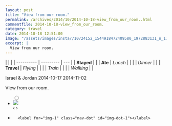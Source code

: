 ```yaml
---
layout: post
title: "View from our room."
permalink: /archives/2014/10/2014-10-18-view_from_our_room..html
commentfile: 2014-10-18-view_from_our_room.
category: travel
date: 2014-10-18 12:51:00
image: "/assets/images/insta//10724152_1544918472409580_1972883131_n_17841774673047535.jpg"
excerpt: |
  View from our room.
---
```


|            |           |
| ---------- | --------- | --- |
| **Stayed** |           |
| **Ate**    | _Lunch_   |     |
|            | _Dinner_  |     |
| **Travel** | _Flying_  |     |
|            | _Train_   |     |
|            | _Walking_ |     |

Israel & Jordan
2014-10-17 2014-11-02

View from our room.

<ul class="slides">
    <input type="radio" name="radio-btn" id="img-1" />
    <li class="slide-container">
        <div class="slide">
          <a href="/assets/images/insta//10724152_1544918472409580_1972883131_n_17841774673047535.jpg"><img src="/assets/images/insta//10724152_1544918472409580_1972883131_n_17841774673047535.jpg" /></a>
        </div>
    <div class="nav">
      <label for="img-0" class="prev">&#x2039;</label>
      <label for="img-1" class="next">&#x203a;</label>
    </div>
    </li>
			
<li class="nav-dots">

      <label for="img-1" class="nav-dot" id="img-dot-1"></label>

</li>
</ul>
